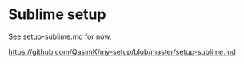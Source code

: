 # Sublime setup

See setup-sublime.md for now.

https://github.com/QasimK/my-setup/blob/master/setup-sublime.md
